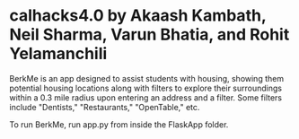# calhacks4.0 by Akaash Kambath, Neil Sharma, Varun Bhatia, and Rohit Yelamanchili

BerkMe is an app designed to assist students with housing, showing them potential housing locations along with filters to explore their surroundings within a 0.3 mile radius upon entering an address and a filter. Some filters include "Dentists," "Restaurants," "OpenTable," etc. 

To run BerkMe, run app.py from inside the FlaskApp folder. 
